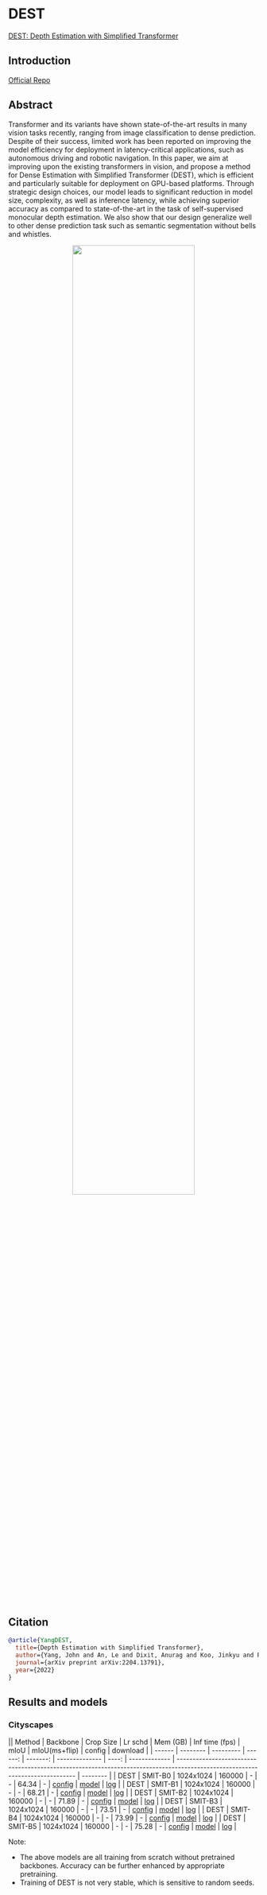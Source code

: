 # DEST

[DEST: Depth Estimation with Simplified Transformer](https://arxiv.org/abs/2204.13791)

## Introduction

<!-- [ALGORITHM] -->

<a href="https://github.com/NVIDIA/DL4AGX/tree/master/DEST">Official Repo</a>

## Abstract

<!-- [ABSTRACT] -->

Transformer and its variants have shown state-of-the-art results in many vision tasks recently, ranging from image classification to dense prediction. Despite of their success, limited work has been reported on improving the model efficiency for deployment in latency-critical applications, such as autonomous driving and robotic navigation. In this paper, we aim at improving upon the existing transformers in vision, and propose a method for Dense Estimation with Simplified Transformer (DEST), which is efficient and particularly suitable for deployment on GPU-based platforms. Through strategic design choices, our model leads to significant reduction in model size, complexity, as well as inference latency, while achieving superior accuracy as compared to state-of-the-art in the task of self-supervised monocular depth estimation. We also show that our design generalize well to other dense prediction task such as semantic segmentation without bells and whistles.

<!-- [IMAGE] -->

<div align=center>
<img src="https://user-images.githubusercontent.com/76149310/219313665-49fa89ed-4973-4496-bb33-3256f107e82d.png" width="70%"/>
</div>

## Citation

```bibtex
@article{YangDEST,
  title={Depth Estimation with Simplified Transformer},
  author={Yang, John and An, Le and Dixit, Anurag and Koo, Jinkyu and Park, Su Inn},
  journal={arXiv preprint arXiv:2204.13791},
  year={2022}
}
```

## Results and models

### Cityscapes

|| Method | Backbone | Crop Size | Lr schd | Mem (GB) | Inf time (fps) |  mIoU | mIoU(ms+flip) | config                                                                                                                       | download |
| ------ | -------- | --------- | ------: | -------: | -------------- | ----: | ------------- | ---------------------------------------------------------------------------------------------------------------------------- | -------- |
| DEST   | SMIT-B0  | 1024x1024 |  160000 |        - | -              | 64.34 | -             | [config](https://github.com/open-mmlab/mmsegmentation/blob/master/configs/dest/dest_simpatt-b0_1024x1024_160k_cityscapes.py) | [model](https://download.openmmlab.com/mmsegmentation/v0.5/dest/dest_simpatt-b0_1024x1024_160k_cityscapes_20230105_232025-11f73f34.pth) | [log](https://download.openmmlab.com/mmsegmentation/v0.5/dest/dest_simpatt-b0_1024x1024_160k_cityscapes_20230105_232025.log)      |
| DEST   | SMIT-B1  | 1024x1024 |  160000 |        - | -              | 68.21 | -             | [config](https://github.com/open-mmlab/mmsegmentation/blob/master/configs/dest/dest_simpatt-b1_1024x1024_160k_cityscapes.py) | [model](https://download.openmmlab.com/mmsegmentation/v0.5/dest/dest_simpatt-b1_1024x1024_160k_cityscapes_20230105_232358-0dd4e86e.pth) | [log](https://download.openmmlab.com/mmsegmentation/v0.5/dest/dest_simpatt-b1_1024x1024_160k_cityscapes_20230105_232358.logmmsegmentation/v0.5/dest/dest_simpatt-b1_1024x1024_160k_cityscapes_20230105_232358.log)        |
| DEST   | SMIT-B2  | 1024x1024 |  160000 |        - | -              | 71.89 | -             | [config](https://github.com/open-mmlab/mmsegmentation/blob/master/configs/dest/dest_simpatt-b2_1024x1024_160k_cityscapes.py) | [model](https://download.openmmlab.com/mmsegmentation/v0.5/dest/dest_simpatt-b2_1024x1024_160k_cityscapes_20230105_231943-b06319ae.pth) | [log](https://download.openmmlab.com/mmsegmentation/v0.5/dest/dest_simpatt-b2_1024x1024_160k_cityscapes_20230105_231943.log)        |
| DEST   | SMIT-B3  | 1024x1024 |  160000 |        - | -              | 73.51 | -             | [config](https://github.com/open-mmlab/mmsegmentation/blob/master/configs/dest/dest_simpatt-b3_1024x1024_160k_cityscapes.py) | [model](https://download.openmmlab.com/mmsegmentation/v0.5/dest/dest_simpatt-b3_1024x1024_160k_cityscapes_20230105_231800-ee4cec5c.pth) | [log](https://download.openmmlab.com/mmsegmentation/v0.5/dest/dest_simpatt-b3_1024x1024_160k_cityscapes_20230105_231800.log)       |
| DEST   | SMIT-B4  | 1024x1024 |  160000 |        - | -              | 73.99 | -             | [config](https://github.com/open-mmlab/mmsegmentation/blob/master/configs/dest/dest_simpatt-b4_1024x1024_160k_cityscapes.py) | [model](https://download.openmmlab.com/mmsegmentation/v0.5/dest/dest_simpatt-b4_1024x1024_160k_cityscapes_20230105_232155-3ca9f4fc.pth) | [log](https://download.openmmlab.com/mmsegmentation/v0.5/dest/dest_simpatt-b4_1024x1024_160k_cityscapes_20230105_232155.log)        |
| DEST   | SMIT-B5  | 1024x1024 |  160000 |        - | -              | 75.28 | -             | [config](https://github.com/open-mmlab/mmsegmentation/blob/master/configs/dest/dest_simpatt-b5_1024x1024_160k_cityscapes.py) | [model](https://download.openmmlab.com/mmsegmentation/v0.5/dest/dest_simpatt-b5_1024x1024_160k_cityscapes_20230105_231411-e83819b5.pth) | [log](https://download.openmmlab.com/mmsegmentation/v0.5/dest/dest_simpatt-b5_1024x1024_160k_cityscapes_20230105_231411.log)        |

Note:

- The above models are all training from scratch without pretrained backbones. Accuracy can be further enhanced by appropriate pretraining.
- Training of DEST is not very stable, which is sensitive to random seeds.
